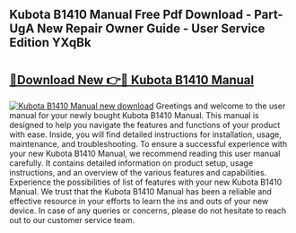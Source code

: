 ## Kubota B1410 Manual Free Pdf Download - Part-UgA New Repair Owner Guide - User Service Edition YXqBk

# <h2><a href="http://bc57445.oget.top/?id=Kubota+B1410+Manual">🔗Download New 👉🔴 Kubota B1410 Manual</a></h2>

[![Kubota B1410 Manual new download](https://i.imgur.com/5g1atiW.png)](http://bc57445.oget.top/?id=Kubota+B1410+Manual)
Greetings and welcome to the user manual for your newly bought Kubota B1410 Manual. This manual is designed to help you navigate the features and functions of your product with ease. Inside, you will find detailed instructions for installation, usage, maintenance, and troubleshooting. To ensure a successful experience with your new Kubota B1410 Manual, we recommend reading this user manual carefully. It contains detailed information on product setup, usage instructions, and an overview of the various features and capabilities. Experience the possibilities of list of features with your new Kubota B1410 Manual. We trust that the Kubota B1410 Manual has been a reliable and effective resource in your efforts to learn the ins and outs of your new device. In case of any queries or concerns, please do not hesitate to reach out to our customer service team.
